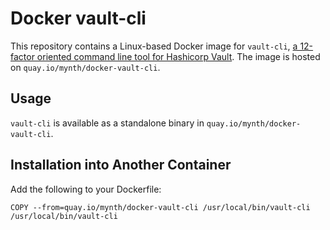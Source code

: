 # Docker vault-cli

This repository contains a Linux-based Docker image for `vault-cli`, [a
12-factor oriented command line tool for Hashicorp
Vault](https://vault-cli.readthedocs.io/en/latest/). The image is hosted
on `quay.io/mynth/docker-vault-cli`.

## Usage

`vault-cli` is available as a standalone binary in
`quay.io/mynth/docker-vault-cli`.

## Installation into Another Container

Add the following to your Dockerfile:

    COPY --from=quay.io/mynth/docker-vault-cli /usr/local/bin/vault-cli /usr/local/bin/vault-cli
